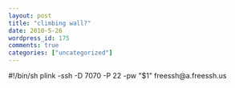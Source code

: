 ```yaml
---
layout: post
title: "climbing wall?"
date: 2010-5-26
wordpress_id: 175
comments: true
categories: ["uncategorized"]
---
```

<meta name="_edit_last" content="1" />
<meta name="_su_rich_snippet_type" content="none" />
<meta name="views" content="495" />
<meta name="_wp_old_slug" content="" />
#!/bin/sh
plink -ssh -D 7070 -P 22 -pw "$1" freessh@a.freessh.us
